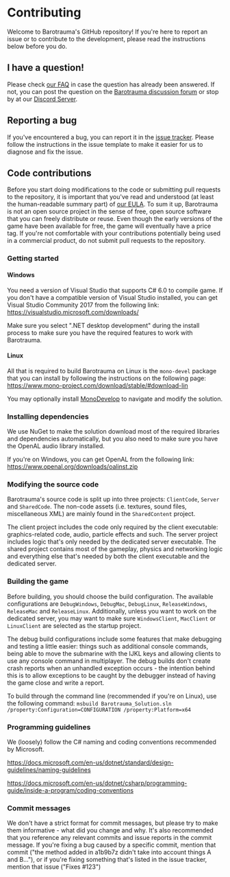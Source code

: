 # Contributing

Welcome to Barotrauma's GitHub repository! If you're here to report an issue or to contribute to the development, please read the instructions below before you do.

## I have a question!
Please check [our FAQ](https://barotraumagame.com/faq/) in case the question has already been answered. If not, you can post the question on the [Barotrauma discussion forum](https://undertowgames.com/forum/viewforum.php?f=17) or stop by at our [Discord Server](https://discordapp.com/invite/xjeSzWU).

## Reporting a bug
If you've encountered a bug, you can report it in the [issue tracker](https://github.com/Regalis11/Barotrauma/issues). Please follow the instructions in the issue template to make it easier for us to diagnose and fix the issue.

## Code contributions
Before you start doing modifications to the code or submitting pull requests to the repository, it is important that you've read and understood (at least the human-readable summary part) of [our EULA](https://github.com/Regalis11/Barotrauma/blob/master/EULA.txt). To sum it up, Barotrauma is not an open source project in the sense of free, open source software that you can freely distribute or reuse. Even though the early versions of the game have been available for free, the game will eventually have a price tag. If you're not comfortable with your contributions potentially being used in a commercial product, do not submit pull requests to the repository.

### Getting started
#### Windows
You need a version of Visual Studio that supports C# 6.0 to compile game. If you don't have a compatible version of Visual Studio installed, you can get Visual Studio Community 2017 from the following link: https://visualstudio.microsoft.com/downloads/

Make sure you select ".NET desktop development" during the install process to make sure you have the required features to work with Barotrauma.

#### Linux
All that is required to build Barotrauma on Linux is the `mono-devel` package that you can install by following the instructions on the following page: https://www.mono-project.com/download/stable/#download-lin

You may optionally install [MonoDevelop](https://www.monodevelop.com/) to navigate and modify the solution.

### Installing dependencies
We use NuGet to make the solution download most of the required libraries and dependencies automatically, but you also need to make sure you have the OpenAL audio library installed.

If you're on Windows, you can get OpenAL from the following link: https://www.openal.org/downloads/oalinst.zip

### Modifying the source code
Barotrauma's source code is split up into three projects: `ClientCode`, `Server` and `SharedCode`. The non-code assets (i.e. textures, sound files, miscellaneous XML) are mainly found in the `SharedContent` project.

The client project includes the code only required by the client executable: graphics-related code, audio, particle effects and such. The server project includes logic that's only needed by the dedicated server executable. The shared project contains most of the gameplay, physics and networking logic and everything else that's needed by both the client executable and the dedicated server.

### Building the game
Before building, you should choose the build configuration. The available configurations are `DebugWindows`, `DebugMac`, `DebugLinux`, `ReleaseWindows`, `ReleaseMac` and `ReleaseLinux`. Additionally, unless you want to work on the dedicated server, you may want to make sure `WindowsClient`, `MacClient` or `LinuxClient` are selected as the startup project.

The debug build configurations include some features that make debugging and testing a little easier: things such as additional console commands, being able to move the submarine with the IJKL keys and allowing clients to use any console command in multiplayer. The debug builds don't create crash reports when an unhandled exception occurs - the intention behind this is to allow exceptions to be caught by the debugger instead of having the game close and write a report.

To build through the command line (recommended if you're on Linux), use the following command:
`msbuild Barotrauma_Solution.sln /property:Configuration=CONFIGURATION /property:Platform=x64`

### Programming guidelines
We (loosely) follow the C# naming and coding conventions recommended by Microsoft.

https://docs.microsoft.com/en-us/dotnet/standard/design-guidelines/naming-guidelines

https://docs.microsoft.com/en-us/dotnet/csharp/programming-guide/inside-a-program/coding-conventions

### Commit messages
We don't have a strict format for commit messages, but please try to make them informative - what did you change and why. It's also recommended that you reference any relevant commits and issue reports in the commit message. If you're fixing a bug caused by a specific commit, mention that commit ("the method added in a1b9b7z didn't take into account things A and B..."), or if you're fixing something that's listed in the issue tracker, mention that issue ("Fixes #123")


